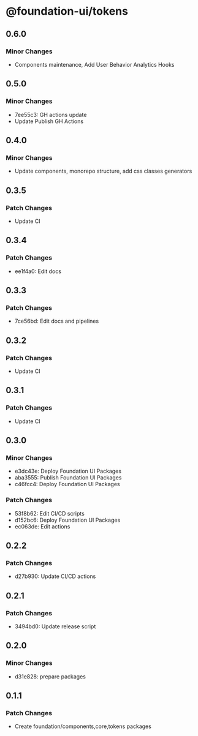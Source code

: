 # @foundation-ui/tokens

## 0.6.0

### Minor Changes

- Components maintenance, Add User Behavior Analytics Hooks

## 0.5.0

### Minor Changes

- 7ee55c3: GH actions update
- Update Publish GH Actions

## 0.4.0

### Minor Changes

- Update components, monorepo structure, add css classes generators

## 0.3.5

### Patch Changes

- Update CI

## 0.3.4

### Patch Changes

- ee1f4a0: Edit docs

## 0.3.3

### Patch Changes

- 7ce56bd: Edit docs and pipelines

## 0.3.2

### Patch Changes

- Update CI

## 0.3.1

### Patch Changes

- Update CI

## 0.3.0

### Minor Changes

- e3dc43e: Deploy Foundation UI Packages
- aba3555: Publish Foundation UI Packages
- c46fcc4: Deploy Foundation UI Packages

### Patch Changes

- 53f8b62: Edit CI/CD scripts
- d152bc6: Deploy Foundation UI Packages
- ec063de: Edit actions

## 0.2.2

### Patch Changes

- d27b930: Update CI/CD actions

## 0.2.1

### Patch Changes

- 3494bd0: Update release script

## 0.2.0

### Minor Changes

- d31e828: prepare packages

## 0.1.1

### Patch Changes

- Create foundation/components,core,tokens packages
